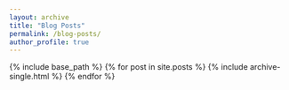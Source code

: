 ```yaml
---
layout: archive
title: "Blog Posts" 
permalink: /blog-posts/
author_profile: true
---
```


{% include base_path %}
{% for post in site.posts %}
  {% include archive-single.html %}
{% endfor %}
